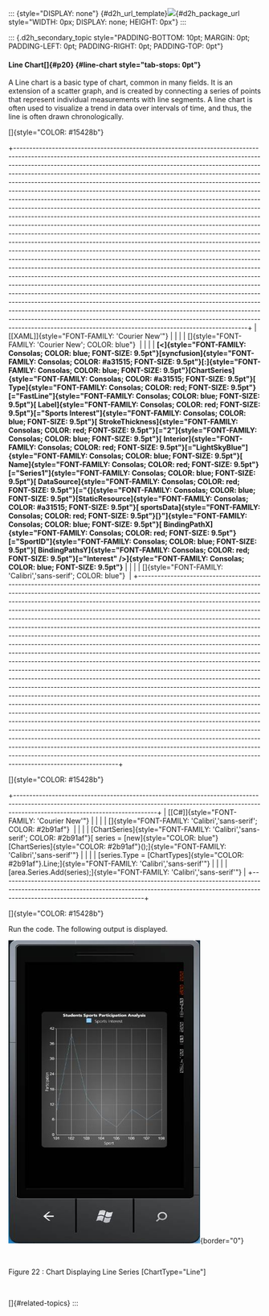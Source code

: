 ::: {style="DISPLAY: none"}
[](ms-xhelp:///?Id=d2h_url_template){#d2h_url_template}![](!package_url!){#d2h_package_url style="WIDTH: 0px; DISPLAY: none; HEIGHT: 0px"}
:::

::: {.d2h_secondary_topic style="PADDING-BOTTOM: 10pt; MARGIN: 0pt; PADDING-LEFT: 0pt; PADDING-RIGHT: 0pt; PADDING-TOP: 0pt"}
#### Line Chart[]{#p20} {#line-chart style="tab-stops: 0pt"}

A Line chart is a basic type of chart, common in many fields. It is an extension of a scatter graph, and is created by connecting a series of points that represent individual measurements with line segments. A line chart is often used to visualize a trend in data over intervals of time, and thus, the line is often drawn chronologically.

[]{style="COLOR: #15428b"} 

+------------------------------------------------------------------------------------------------------------------------------------------------------------------------------------------------------------------------------------------------------------------------------------------------------------------------------------------------------------------------------------------------------------------------------------------------------------------------------------------------------------------------------------------------------------------------------------------------------------------------------------------------------------------------------------------------------------------------------------------------------------------------------------------------------------------------------------------------------------------------------------------------------------------------------------------------------------------------------------------------------------------------------------------------------------------------------------------------------------------------------------------------------------------------------------------------------------------------------------------------------------------------------------------------------------------------------------------------------------------------------------------------------------------------------------------------------------------------------------------------------------------------------------------------------------------------------------------------------------------------------------------------------------------------------------------------------------------------------------------------------------------------------+
| [\[XAML\]]{style="FONT-FAMILY: 'Courier New'"}                                                                                                                                                                                                                                                                                                                                                                                                                                                                                                                                                                                                                                                                                                                                                                                                                                                                                                                                                                                                                                                                                                                                                                                                                                                                                                                                                                                                                                                                                                                                                                                                                                                                                                                               |
|                                                                                                                                                                                                                                                                                                                                                                                                                                                                                                                                                                                                                                                                                                                                                                                                                                                                                                                                                                                                                                                                                                                                                                                                                                                                                                                                                                                                                                                                                                                                                                                                                                                                                                                                                                              |
| []{style="FONT-FAMILY: 'Courier New'; COLOR: blue"}                                                                                                                                                                                                                                                                                                                                                                                                                                                                                                                                                                                                                                                                                                                                                                                                                                                                                                                                                                                                                                                                                                                                                                                                                                                                                                                                                                                                                                                                                                                                                                                                                                                                                                                          |
|                                                                                                                                                                                                                                                                                                                                                                                                                                                                                                                                                                                                                                                                                                                                                                                                                                                                                                                                                                                                                                                                                                                                                                                                                                                                                                                                                                                                                                                                                                                                                                                                                                                                                                                                                                              |
| **[\<]{style="FONT-FAMILY: Consolas; COLOR: blue; FONT-SIZE: 9.5pt"}[syncfusion]{style="FONT-FAMILY: Consolas; COLOR: #a31515; FONT-SIZE: 9.5pt"}[:]{style="FONT-FAMILY: Consolas; COLOR: blue; FONT-SIZE: 9.5pt"}[ChartSeries]{style="FONT-FAMILY: Consolas; COLOR: #a31515; FONT-SIZE: 9.5pt"}[ Type]{style="FONT-FAMILY: Consolas; COLOR: red; FONT-SIZE: 9.5pt"}[=\"FastLine\"]{style="FONT-FAMILY: Consolas; COLOR: blue; FONT-SIZE: 9.5pt"}[ Label]{style="FONT-FAMILY: Consolas; COLOR: red; FONT-SIZE: 9.5pt"}[=\"Sports Interest\"]{style="FONT-FAMILY: Consolas; COLOR: blue; FONT-SIZE: 9.5pt"}[ StrokeThickness]{style="FONT-FAMILY: Consolas; COLOR: red; FONT-SIZE: 9.5pt"}[=\"2\"]{style="FONT-FAMILY: Consolas; COLOR: blue; FONT-SIZE: 9.5pt"}[ Interior]{style="FONT-FAMILY: Consolas; COLOR: red; FONT-SIZE: 9.5pt"}[=\"LightSkyBlue\"]{style="FONT-FAMILY: Consolas; COLOR: blue; FONT-SIZE: 9.5pt"}[ Name]{style="FONT-FAMILY: Consolas; COLOR: red; FONT-SIZE: 9.5pt"}[=\"Series1\"]{style="FONT-FAMILY: Consolas; COLOR: blue; FONT-SIZE: 9.5pt"}[ DataSource]{style="FONT-FAMILY: Consolas; COLOR: red; FONT-SIZE: 9.5pt"}[=\"{]{style="FONT-FAMILY: Consolas; COLOR: blue; FONT-SIZE: 9.5pt"}[StaticResource]{style="FONT-FAMILY: Consolas; COLOR: #a31515; FONT-SIZE: 9.5pt"}[ sportsData]{style="FONT-FAMILY: Consolas; COLOR: red; FONT-SIZE: 9.5pt"}[}\"]{style="FONT-FAMILY: Consolas; COLOR: blue; FONT-SIZE: 9.5pt"}[ BindingPathX]{style="FONT-FAMILY: Consolas; COLOR: red; FONT-SIZE: 9.5pt"}[=\"SportID\"]{style="FONT-FAMILY: Consolas; COLOR: blue; FONT-SIZE: 9.5pt"}[ BindingPathsY]{style="FONT-FAMILY: Consolas; COLOR: red; FONT-SIZE: 9.5pt"}[=\"Interest\" /\>]{style="FONT-FAMILY: Consolas; COLOR: blue; FONT-SIZE: 9.5pt"}** |
|                                                                                                                                                                                                                                                                                                                                                                                                                                                                                                                                                                                                                                                                                                                                                                                                                                                                                                                                                                                                                                                                                                                                                                                                                                                                                                                                                                                                                                                                                                                                                                                                                                                                                                                                                                              |
| []{style="FONT-FAMILY: 'Calibri','sans-serif'; COLOR: blue"}                                                                                                                                                                                                                                                                                                                                                                                                                                                                                                                                                                                                                                                                                                                                                                                                                                                                                                                                                                                                                                                                                                                                                                                                                                                                                                                                                                                                                                                                                                                                                                                                                                                                                                                 |
+------------------------------------------------------------------------------------------------------------------------------------------------------------------------------------------------------------------------------------------------------------------------------------------------------------------------------------------------------------------------------------------------------------------------------------------------------------------------------------------------------------------------------------------------------------------------------------------------------------------------------------------------------------------------------------------------------------------------------------------------------------------------------------------------------------------------------------------------------------------------------------------------------------------------------------------------------------------------------------------------------------------------------------------------------------------------------------------------------------------------------------------------------------------------------------------------------------------------------------------------------------------------------------------------------------------------------------------------------------------------------------------------------------------------------------------------------------------------------------------------------------------------------------------------------------------------------------------------------------------------------------------------------------------------------------------------------------------------------------------------------------------------------+

[]{style="COLOR: #15428b"} 

+--------------------------------------------------------------------------------------------------------------------------------------------------------------------------------------------------------+
| [\[C#\]]{style="FONT-FAMILY: 'Courier New'"}                                                                                                                                                           |
|                                                                                                                                                                                                        |
| []{style="FONT-FAMILY: 'Calibri','sans-serif'; COLOR: #2b91af"}                                                                                                                                        |
|                                                                                                                                                                                                        |
| [ChartSeries]{style="FONT-FAMILY: 'Calibri','sans-serif'; COLOR: #2b91af"}[ series = [new]{style="COLOR: blue"} [ChartSeries]{style="COLOR: #2b91af"}();]{style="FONT-FAMILY: 'Calibri','sans-serif'"} |
|                                                                                                                                                                                                        |
| [series.Type = [ChartTypes]{style="COLOR: #2b91af"}.Line;]{style="FONT-FAMILY: 'Calibri','sans-serif'"}                                                                                                |
|                                                                                                                                                                                                        |
| [area.Series.Add(series);]{style="FONT-FAMILY: 'Calibri','sans-serif'"}                                                                                                                                |
+--------------------------------------------------------------------------------------------------------------------------------------------------------------------------------------------------------+

[]{style="COLOR: #15428b"} 

Run the code. The following output is displayed.

![](ImagesExt/image77_23.jpg){border="0"}

 

Figure 22 : Chart Displaying Line Series \[ChartType=\"Line\"\]

 

[]{#related-topics}
:::
